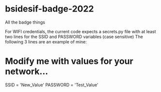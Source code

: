 # bsidesif-badge-2022
All the badge things

For WIFI credentials, the current code expects a secrets.py file with at least two lines for the SSID and PASSWORD variables (case sensitive)
The following 3 lines are an example of mine:
# Modify me with values for your network...
SSID = 'New_Value'
PASSWORD = 'Test_Value'
